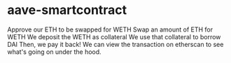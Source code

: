 # aave-smartcontract

Approve our ETH to be swapped for WETH
Swap an amount of ETH for WETH
We deposit the WETH as collateral
We use that collateral to borrow DAI
Then, we pay it back!
We can view the transaction on etherscan to see what's going on under the hood.

